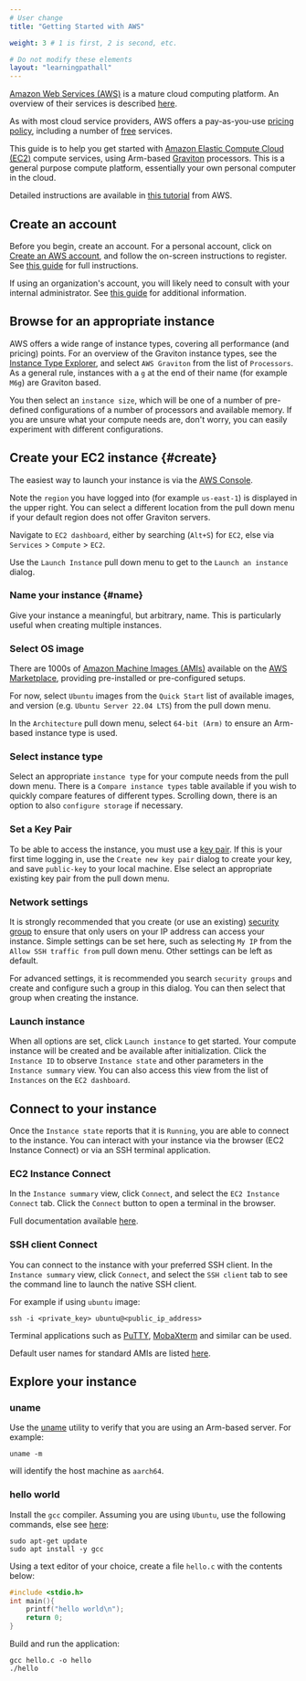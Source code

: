 ```yaml
---
# User change
title: "Getting Started with AWS"

weight: 3 # 1 is first, 2 is second, etc.

# Do not modify these elements
layout: "learningpathall"
---
```

[Amazon Web Services (AWS)](https://aws.amazon.com/) is a mature cloud computing platform. An overview of their services is described [here](https://aws.amazon.com/what-is-aws/).

As with most cloud service providers, AWS offers a pay-as-you-use [pricing policy](https://aws.amazon.com/pricing/), including a number of [free](https://aws.amazon.com/free/) services.

This guide is to help you get started with [Amazon Elastic Compute Cloud (EC2)](https://aws.amazon.com/ec2/) compute services, using Arm-based [Graviton](https://aws.amazon.com/ec2/graviton/) processors. This is a general purpose compute platform, essentially your own personal computer in the cloud.

Detailed instructions are available in [this tutorial](https://docs.aws.amazon.com/AWSEC2/latest/UserGuide/EC2_GetStarted.html) from AWS.

## Create an account

Before you begin, create an account. For a personal account, click on [Create an AWS account](https://aws.amazon.com/), and follow the on-screen instructions to register. See [this guide](https://docs.aws.amazon.com/accounts/latest/reference/manage-acct-creating.html) for full instructions.

If using an organization's account, you will likely need to consult with your internal administrator. See [this guide](https://docs.aws.amazon.com/organizations/latest/userguide/orgs_manage_accounts_create.html) for additional information.

## Browse for an appropriate instance

AWS offers a wide range of instance types, covering all performance (and pricing) points. For an overview of the Graviton instance types, see the [Instance Type Explorer](https://aws.amazon.com/ec2/instance-explorer/), and select `AWS Graviton` from the list of `Processors`. As a general rule, instances with a `g` at the end of their name (for example `M6g`) are Graviton based.

You then select an `instance size`, which will be one of a number of pre-defined configurations of a number of processors and available memory. If you are unsure what your compute needs are, don't worry, you can easily experiment with different configurations.

## Create your EC2 instance {#create}

The easiest way to launch your instance is via the [AWS Console](https://console.aws.amazon.com).

Note the `region` you have logged into (for example `us-east-1`) is displayed in the upper right. You can select a different location from the pull down menu if your default region does not offer Graviton servers.

Navigate to `EC2 dashboard`, either by searching (`Alt+S`) for `EC2`, else via `Services` > `Compute` > `EC2`.

Use the `Launch Instance` pull down menu to get to the `Launch an instance` dialog.

### Name your instance {#name}

Give your instance a meaningful, but arbitrary, name. This is particularly useful when creating multiple instances.

### Select OS image

There are 1000s of [Amazon Machine Images (AMIs)](https://docs.aws.amazon.com/AWSEC2/latest/UserGuide/AMIs.html) available on the [AWS Marketplace](https://aws.amazon.com/marketplace), providing pre-installed or pre-configured setups.

For now, select `Ubuntu` images from the `Quick Start` list of available images, and version (e.g. `Ubuntu Server 22.04 LTS`) from the pull down menu.

In the `Architecture` pull down menu, select `64-bit (Arm)` to ensure an Arm-based instance type is used.

### Select instance type

Select an appropriate `instance type` for your compute needs from the pull down menu. There is a `Compare instance types` table available if you wish to quickly compare features of different types. Scrolling down, there is an option to also `configure storage` if necessary.

### Set a Key Pair

To be able to access the instance, you must use a [key pair](https://docs.aws.amazon.com/AWSEC2/latest/UserGuide/ec2-key-pairs.html). If this is your first time logging in, use the `Create new key pair` dialog to create your key, and save `public-key` to your local machine. Else select an appropriate existing key pair from the pull down menu.

### Network settings

It is strongly recommended that you create (or use an existing) [security group](https://docs.aws.amazon.com/AWSEC2/latest/UserGuide/ec2-security-groups.html) to ensure that only users on your IP address can access your instance. Simple settings can be set here, such as selecting `My IP` from the `Allow SSH traffic from` pull down menu. Other settings can be left as default.

For advanced settings, it is recommended you search `security groups` and create and configure such a group in this dialog. You can then select that group when creating the instance.

### Launch instance

When all options are set, click `Launch instance` to get started. Your compute instance will be created and be available after initialization. Click the `Instance ID` to observe `Instance state` and other parameters in the `Instance summary` view. You can also access this view from the list of `Instances` on the `EC2 dashboard`.

## Connect to your instance

Once the `Instance state` reports that it is `Running`, you are able to connect to the instance. You can interact with your instance via the browser (EC2 Instance Connect) or via an SSH terminal application.

### EC2 Instance Connect

In the `Instance summary` view, click `Connect`, and select the `EC2 Instance Connect` tab. Click the `Connect` button to open a terminal in the browser.

Full documentation available [here](https://docs.aws.amazon.com/AWSEC2/latest/UserGuide/ec2-instance-connect-set-up.html).

### SSH client Connect

You can connect to the instance with your preferred SSH client. In the `Instance summary` view, click `Connect`, and select the `SSH client` tab to see the command line to launch the native SSH client.

For example if using `ubuntu` image:

```console
ssh -i <private_key> ubuntu@<public_ip_address>
```
Terminal applications such as [PuTTY](https://www.putty.org/), [MobaXterm](https://mobaxterm.mobatek.net/) and similar can be used.

Default user names for standard AMIs are listed [here](https://docs.aws.amazon.com/AWSEC2/latest/UserGuide/connection-prereqs.html).

## Explore your instance

### uname

Use the [uname](https://en.wikipedia.org/wiki/Uname) utility to verify that you are using an Arm-based server. For example:

```console
uname -m
```
will identify the host machine as `aarch64`.

### hello world

Install the `gcc` compiler. Assuming you are using `Ubuntu`, use the following commands, else see [here](/install-guides/gcc):

```console
sudo apt-get update
sudo apt install -y gcc
```
Using a text editor of your choice, create a file `hello.c` with the contents below:

```C
#include <stdio.h>
int main(){
    printf("hello world\n");
    return 0;
}
```
Build and run the application:

```console
gcc hello.c -o hello
./hello
```
